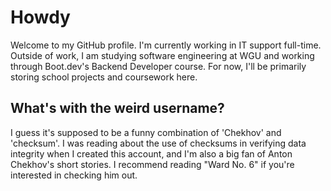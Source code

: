 # Howdy
Welcome to my GitHub profile. I'm currently working in IT support full-time. Outside of work, I am studying software engineering at WGU and working through Boot.dev's Backend Developer course. For now, I'll be primarily storing school projects and coursework here.

## What's with the weird username?
I guess it's supposed to be a funny combination of 'Chekhov' and 'checksum'. I was reading about the use of checksums in verifying data integrity when I created this account, and I'm also a big fan of Anton Chekhov's short stories. I recommend reading "Ward No. 6" if you're interested in checking him out.

<!--
**cheksumhov/cheksumhov** is a ✨ _special_ ✨ repository because its `README.md` (this file) appears on your GitHub profile.

Here are some ideas to get you started:

- 🔭 I’m currently working on ...
- 🌱 I’m currently learning ...
- 👯 I’m looking to collaborate on ...
- 🤔 I’m looking for help with ...
- 💬 Ask me about ...
- 📫 How to reach me: ...
- 😄 Pronouns: ...
- ⚡ Fun fact: ...
-->
